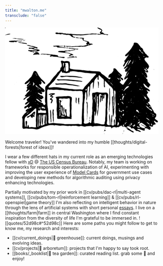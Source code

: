 ```yaml
---
title: "mwalton.me"
transclude: "false"
---
```

<p align="center">
<img src="./thoreaus_hut.svg" height="350" />
</p>

Welcome traveler! You've wandered into my humble [[thoughts/digital-forests|forest of ideas]]!

I wear a few different hats in my current role as an emerging technologies fellow with [xD](https://www.xd.gov/) @ [The US Census Bureau](https://www.census.gov/en.html). Notably, my team is working on frameworks for responsible operationalization of AI, experimenting with improving the user experience of [Model Cards](https://www.xd.gov/blog/creating-a-client-side-model-card-generator/) for government use cases and developing new methods for algorithmic auditing using privacy enhancing technologies.

Partially motivated by my prior work in [[cv/pubs/dac-rl|multi-agent systems]], [[cv/pubs/tom-rl|reinforcement learning]] & [[cv/pubs/rl-openspiel|game theory]] I'm also reflecting on intelligent behavior in nature through the lens of artificial systems with short personal [essays](https://autopoiesis.substack.com/). I live on a [[thoughts/farm|farm]] in central Washington where I find constant inspiration from the diversity of life I'm grateful to be immersed in.
 ![[quotes/52d98c#^52d98c]]
Here are some paths you might follow to get to know me, my research and interests:

- [[cv/current_doings|🌱 greenhouse]]: current doings, musings and evolving ideas.
- [[cv/projects|🌲 arboretum]]: projects that I'm happy to say took root.
- [[books/_booklist|🍃 tea garden]]: curated reading list. grab some 🍵 and enjoy!